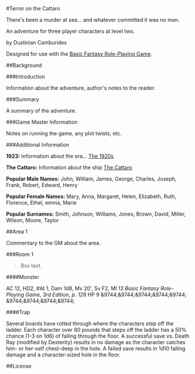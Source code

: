#Terror on the Cattaro

There's been a murder at sea... and whatever committed it was no man.

An adventure for three player characters at level two.

by Dustinian Camburides

Designed for use with the [Basic Fantasy Role-Playing Game](http://www.basicfantasy.org).

##Background

###Introduction

Information about the adventure, author's notes to the reader.

###Summary

A summary of the adventure.

###Game Master Information

Notes on running the game, any plot twists, etc.

###Additional Information

__1923:__ Information about the era... [The 1920s](https://en.wikipedia.org/wiki/1920s)

__The Cattaro:__ Information about the ship [The Cattaro](https://en.wikipedia.org/wiki/SS_Frontier_(1922))

__Popular Male Names:__ John, William, James, George, Charles, Joseph, Frank, Robert, Edward, Henry

__Popular Female Names:__ Mary, Anna, Margaret, Helen, Elizabeth, Ruth, Florence, Ethel, emma, Marie

__Popular Surnames:__ Smith, Johnson, Williams, Jones, Brown, David, Miller, Wilson, Moore, Taylor

##Area 1

Commentary to the GM about the area.

###Room 1

>Box text.

####Monster

AC 12, HD2, #At 1, Dam 1d8, Mv 20', Sv F2, MI 12
_Basic Fantasy Role-Playing Game, 3rd Edition, p. 128_
HP 9 &9744;&9744;&9744;&9744;&9744; &9744;&9744;&9744;&9744;

####Trap

Several boards have rotted through where the characters step off the ladder. Each character over 80 pounds that steps off the ladder has a 50% chance (1-3 on 1d6) of falling through the floor. A successful save vs. Death Ray (modified by Dexterity) results in no damage as the character catches him- or her-self chest-deep in the hole. A failed save results in 1d10 falling damage and a character-sized hole in the floor.

##License
